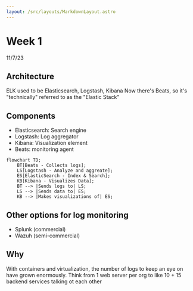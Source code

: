 ```yaml
---
layout: /src/layouts/MarkdownLayout.astro
---
```

# Week 1
11/7/23

## Architecture
ELK used to be Elasticsearch, Logstash, Kibana
Now there's Beats, so it's "technically" referred to as the "Elastic Stack"

## Components
* Elasticsearch: Search engine
* Logstash: Log aggregator
* Kibana: Visualization element
* Beats: monitoring agent
```mermaid
flowchart TD;
    BT[Beats - Collects logs];
    LS[Logstash - Analyze and aggreate];
    ES[ElasticSearch - Index & Search];
    KB[Kibana - Visualizes Data];
    BT --> |Sends logs to| LS;
    LS --> |Sends data to| ES;
    KB --> |Makes visualizations of| ES;
```

## Other options for log monitoring
* Splunk (commercial)
* Wazuh (semi-commercial)

## Why
With containers and virtualization, the number of logs to keep an eye on have grown enormously. 
Think from 1 web server per org to like 10 + 15 backend services talking ot each other